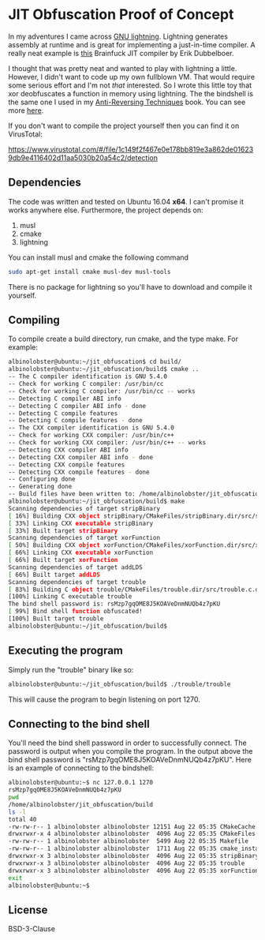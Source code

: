 # JIT Obfuscation Proof of Concept

In my adventures I came across [GNU lightning](https://www.gnu.org/software/lightning/). Lightning generates assembly at runtime and is great for implementing a just-in-time compiler. A really neat example is [this](https://blog.dubbelboer.com/2012/11/18/brainfuck-jit.html) Brainfuck JIT compiler by Erik Dubbelboer.

I thought that was pretty neat and wanted to play with lightning a little. However, I didn't want to code up my own fullblown VM. That would require some serious effort and I'm not *that* interested. So I wrote this little toy that xor deobfuscates a function in memory using lightning. The the bindshell is the same one I used in my [Anti-Reversing Techniques](https://leanpub.com/anti-reverse-engineering-linux) book. You can see more [here](https://github.com/antire-book).

If you don't want to compile the project yourself then you can find it on VirusTotal:

https://www.virustotal.com/#/file/1c149f2f467e0e178bb819e3a862de016239db9e4116402d11aa5030b20a54c2/detection


## Dependencies
The code was written and tested on Ubuntu 16.04 **x64**. I can't promise it works anywhere else. Furthermore, the project depends on:

1. musl
2. cmake
3. lightning

You can install musl and cmake the following command

```sh
sudo apt-get install cmake musl-dev musl-tools
```

There is no package for lightning so you'll have to download and compile it yourself.

## Compiling
To compile create a build directory, run cmake, and the type make. For example:

```sh
albinolobster@ubuntu:~/jit_obfuscation$ cd build/
albinolobster@ubuntu:~/jit_obfuscation/build$ cmake ..
-- The C compiler identification is GNU 5.4.0
-- Check for working C compiler: /usr/bin/cc
-- Check for working C compiler: /usr/bin/cc -- works
-- Detecting C compiler ABI info
-- Detecting C compiler ABI info - done
-- Detecting C compile features
-- Detecting C compile features - done
-- The CXX compiler identification is GNU 5.4.0
-- Check for working CXX compiler: /usr/bin/c++
-- Check for working CXX compiler: /usr/bin/c++ -- works
-- Detecting CXX compiler ABI info
-- Detecting CXX compiler ABI info - done
-- Detecting CXX compile features
-- Detecting CXX compile features - done
-- Configuring done
-- Generating done
-- Build files have been written to: /home/albinolobster/jit_obfuscation/build
albinolobster@ubuntu:~/jit_obfuscation/build$ make
Scanning dependencies of target stripBinary
[ 16%] Building CXX object stripBinary/CMakeFiles/stripBinary.dir/src/stripBinary.cpp.o
[ 33%] Linking CXX executable stripBinary
[ 33%] Built target stripBinary
Scanning dependencies of target xorFunction
[ 50%] Building CXX object xorFunction/CMakeFiles/xorFunction.dir/src/xorFunction.cpp.o
[ 66%] Linking CXX executable xorFunction
[ 66%] Built target xorFunction
Scanning dependencies of target addLDS
[ 66%] Built target addLDS
Scanning dependencies of target trouble
[ 83%] Building C object trouble/CMakeFiles/trouble.dir/src/trouble.c.o
[100%] Linking C executable trouble
The bind shell password is: rsMzp7gqOME8J5KOAVeDnmNUQb4z7pKU
[ 99%] Bind shell function obfuscated!
[100%] Built target trouble
albinolobster@ubuntu:~/jit_obfuscation/build$ 
```

## Executing the program
Simply run the "trouble" binary like so:

```sh
albinolobster@ubuntu:~/jit_obfuscation/build$ ./trouble/trouble
```

This will cause the program to begin listening on port 1270.

## Connecting to the bind shell
You'll need the bind shell password in order to successfully connect. The password is output when you compile the program. In the output above the bind shell password is "rsMzp7gqOME8J5KOAVeDnmNUQb4z7pKU". Here is an example of connecting to the bindshell:

```sh
albinolobster@ubuntu:~$ nc 127.0.0.1 1270
rsMzp7gqOME8J5KOAVeDnmNUQb4z7pKU
pwd
/home/albinolobster/jit_obfuscation/build
ls -l
total 40
-rw-rw-r-- 1 albinolobster albinolobster 12151 Aug 22 05:35 CMakeCache.txt
drwxrwxr-x 4 albinolobster albinolobster  4096 Aug 22 05:35 CMakeFiles
-rw-rw-r-- 1 albinolobster albinolobster  5499 Aug 22 05:35 Makefile
-rw-rw-r-- 1 albinolobster albinolobster  1711 Aug 22 05:35 cmake_install.cmake
drwxrwxr-x 3 albinolobster albinolobster  4096 Aug 22 05:35 stripBinary
drwxrwxr-x 3 albinolobster albinolobster  4096 Aug 22 05:35 trouble
drwxrwxr-x 3 albinolobster albinolobster  4096 Aug 22 05:35 xorFunction
exit
albinolobster@ubuntu:~$
```

## License
BSD-3-Clause
